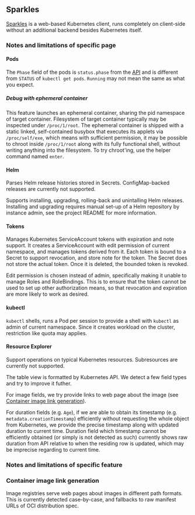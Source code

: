 ## Sparkles

[Sparkles](https://github.com/xdavidwu/sparkles) is a web-based Kubernetes client, runs completely on client-side without an additional backend besides Kubernetes itself.

### Notes and limitations of specific page

#### Pods

The `Phase` field of the pods is `status.phase` from the [API](https://kubernetes.io/docs/reference/generated/kubernetes-api/v1.31/#podstatus-v1-core) and is different from `STATUS` of `kubectl get pods`. `Running` may not mean the same as what you expect.

##### Debug with ephemeral container

This feature launches an ephemeral container, sharing the pid namespace of target container. Filesystem of target container typically may be inspected under `/proc/1/root`. The ephemeral container is shipped with a static linked, self-contained busybox that executes its applets via `/proc/self/exe`, which means with sufficient permission, it may be possible to chroot inside `/proc/1/root` along with its fully functional shell, without writing anything into the filesystem. To try chroot'ing, use the helper command named `enter`.

#### Helm

Parses Helm release histories stored in Secrets. ConfigMap-backed releases are currently not supported.

Supports installing, upgrading, rolling-back and unintalling Helm releases. Installing and upgrading requires manual set-up of a Helm repository by instance admin, see the project README for more information.

#### Tokens

Manages Kubernetes ServiceAccount tokens with expiration and note support. It creates a ServiceAccount with edit permission of current namespace, and manages tokens derived from it. Each token is bound to a Secret to support revocation, and store note for the token. The Secret does not store the actual token. Once it is deleted, the bounded token is revoked.

Edit permission is chosen instead of admin, specifically making it unable to manage Roles and RoleBindings. This is to ensure that the token cannot be used to set up other authorization means, so that revocation and expiration are more likely to work as desired.

#### kubectl

`kubectl` shells, runs a Pod per session to provide a shell with `kubectl` as admin of current namespace. Since it creates workload on the cluster, restriction like quota may applies.

#### Resource Explorer

Support operations on typical Kubernetes resources. Subresources are currently not supported.

The table view is formatted by Kubernetes API. We detect a few field types and try to improve it futher.

For image fields, we try provide links to web page about the image (see [Container image link generation](#container-image-link-generation)).

For duration fields (e.g. `Age`), if we are able to obtain its timestamp (e.g. `metadata.creationTimestamp`) efficiently without requesting the whole object from Kubernetes, we provide the precise timestamp along with updated duration to current time. Duration field which timestamp cannot be efficiently obtained (or simply is not detected as such) currently shows raw duration from API relative to when the residing row is updated, which may be imprecise regarding to current time.

### Notes and limitations of specific feature

### Container image link generation

Image registries serve web pages about images in different path formats. This is currently detected case-by-case, and fallbacks to raw manifest URLs of OCI distribution spec.
